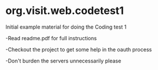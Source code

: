 # org.visit.web.codetest1
Initial example material for doing the Coding test 1


-Read readme.pdf for full instructions

-Checkout the project to get some help in the oauth process

-Don't burden the servers unnecessarily please

